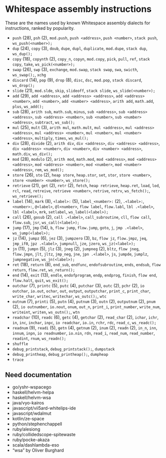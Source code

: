 # Whitespace assembly instructions

<!-- Generated by tools/generate_assembly.jq; DO NOT EDIT. -->

These are the names used by known Whitespace assembly dialects for
instructions, ranked by popularity.

- `push` (28), `psh` (2), `mod.push`, `push <address>`, `push <number>`, `stack push`, `ws_push(<number>);`
- `dup` (24), `copy` (3), `doub`, `dupe`, `dupl`, `duplicate`, `mod.dupe`, `stack dup`, `ws_dup();`
- `copy` (18), `copynth` (2), `copy_n`, `copyn`, `mod.copy`, `pick`, `pull`, `ref`, `stack copy`, `take`, `ws_pick(<number>);`
- `swap` (26), `swp` (3), `exchange`, `mod.swap`, `stack swap`, `swa`, `swicth`, `ws_swap();`, `xchg`
- `discard` (14), `pop` (9), `drop` (8), `disc`, `dsc`, `mod.pop`, `stack discard`, `ws_drop();`
- `slide` (21), `mod.slde`, `skip`, `slideoff`, `stack slide`, `ws_slide(<number>);`
- `add` (29), `add <address>`, `add <address> <address>`, `add <address> <number>`, `add <number>`, `add <number> <address>`, `arith add`, `math.add`, `plus`, `ws_add();`
- `sub` (28), `arith sub`, `math.sub`, `minus`, `sub <address>`, `sub <address> <address>`, `sub <address> <number>`, `sub <number>`, `sub <number> <address>`, `subtract`, `ws_sub();`
- `mul` (25), `mult` (3), `arith mul`, `math.mult`, `mul <address>`, `mul <address> <address>`, `mul <address> <number>`, `mul <number>`, `mul <number> <address>`, `multiply`, `times`, `ws_mul();`
- `div` (28), `divide` (2), `arith div`, `div <address>`, `div <address> <address>`, `div <address> <number>`, `div <number>`, `div <number> <address>`, `math.div`, `ws_div();`
- `mod` (28), `modulo` (2), `arith mod`, `math.mod`, `mod <address>`, `mod <address> <address>`, `mod <address> <number>`, `mod <number>`, `mod <number> <address>`, `rem`, `ws_mod();`
- `store` (26), `sto` (2), `heap store`, `heap.stor`, `set`, `stor`, `store <number>`, `store <number> <number>`, `ws_store();`
- `retrieve` (21), `get` (2), `retr` (2), `fetch`, `heap retrieve`, `heap.ret`, `load`, `lod`, `rcl`, `read`, `retreive`, `retrieve <number>`, `retrive`, `retrv`, `ws_fetch();`, `ws_retrieve();`
- `label` (14), `mark` (8), `<label>:` (5), `label_<number>:` (2), `.<label>:`, `<number>:`, `@<label>`, `@l<number>`, `flow label`, `flow.labl`, `lbl .<label>`, `lbl <label>`, `mrk`, `setlabel`, `ws_label(<label>);`
- `call` (26), `gosub` (2), `call .<label>`, `call_subroutine`, `cll`, `flow call`, `flow.sub`, `jsr`, `ws_call(<label>);`
- `jump` (17), `jmp` (14), `b`, `flow jump`, `flow.jump`, `goto`, `j`, `jmp .<label>`, `ws_jump(<label>);`
- `jz` (14), `jumpz` (6), `jez` (3), `jumpzero` (3), `bz`, `flow jz`, `flow.jmpz`, `jeq`, `jmp_if0`, `jpz .<label>`, `jumpnull`, `jze`, `jzero`, `ws_jz(<label>);`
- `jn` (11), `jumpn` (5), `jlz` (3), `jneg` (2), `jumpneg` (2), `bltz`, `flow jneg`, `flow.jmpn`, `jlt`, `jltz`, `jmp_neg`, `jne`, `jpn .<label>`, `js`, `jumpde`, `jumplz`, `jumpnegative`, `ws_jn(<label>);`
- `ret` (18), `return` (8), `end_sub`, `endfunc`, `endofsubroutine`, `ends`, `endsub`, `flow return`, `flow.ret`, `ws_return();`
- `end` (14), `exit` (13), `endle`, `endofprogram`, `endp`, `endprog`, `finish`, `flow end`, `flow.halt`, `quit`, `ws_exit();`
- `outchar` (7), `printc` (5), `putc` (4), `putchar` (3), `outc` (2), `pchr` (2), `io outchar`, `io.out`, `ochar`, `out`, `output`, `outputchar`, `print_c`, `print_char`, `write_char`, `writec`, `writechar`, `ws_outc();`, `wtc`
- `outnum` (7), `printi` (5), `putn` (4), `putnum` (3), `outn` (2), `outputnum` (2), `pnum` (2), `io outnumber`, `io.nout`, `onum`, `out_n`, `print_i`, `print_number`, `write_num`, `writeint`, `writen`, `ws_outn();`, `wtn`
- `readchar` (10), `readc` (6), `getc` (4), `getchar` (2), `read_char` (2), `ichar`, `ichr`, `in`, `inc`, `inchar`, `inpc`, `io readchar`, `io.in`, `rchr`, `rdc`, `read_c`, `ws_readc();`
- `readnum` (9), `readi` (5), `getn` (4), `getnum` (2), `inum` (2), `readn` (2), `in_n`, `inn`, `innum`, `inpn`, `io readnumber`, `io.nin`, `rdn`, `read_i`, `read_num`, `read_number`, `readint`, `rnum`, `ws_readn();`
- `shuffle`
- `debug_printstack`, `debug_printstack();`, `dumpstack`
- `debug_printheap`, `debug_printheap();`, `dumpheap`
- `trace`

## Need documentation

- go/yshr-wspacego
- haskell/helvm-helpa
- haskell/helvm-wsa
- java/vyo-kairos
- javascript/vii5ard-whitelips-ide
- javascript/wdalmut
- kotlin/ze-space
- python/stephenchappell
- ruby/alesiong
- ruby/collidedscope-spitewaste
- ruby/pocke-akaza
- scala/dashlambda-eso
- “wsa” by Oliver Burghard
